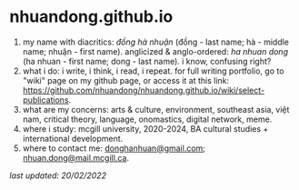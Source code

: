 # nhuandong.github.io
1. my name with diacritics: *đồng hà nhuận* (đồng - last name; hà - middle name; nhuận - first name). anglicized & anglo-ordered: *ha nhuan dong* (ha nhuan - first name; dong - last name). i know, confusing right?
2. what i do: i write, i think, i read, i repeat. for full writing portfolio, go to "wiki" page on my github page, or access it at this link: https://github.com/nhuandong/nhuandong.github.io/wiki/select-publications.
3. what are my concerns: arts & culture, environment, southeast asia, việt nam, critical theory, language, onomastics, digital network, meme. 
4. where i study: mcgill university, 2020-2024, BA cultural studies + international development. 
5. where to contact me: donghanhuan@gmail.com; nhuan.dong@mail.mcgill.ca.

*last updated: 20/02/2022*
